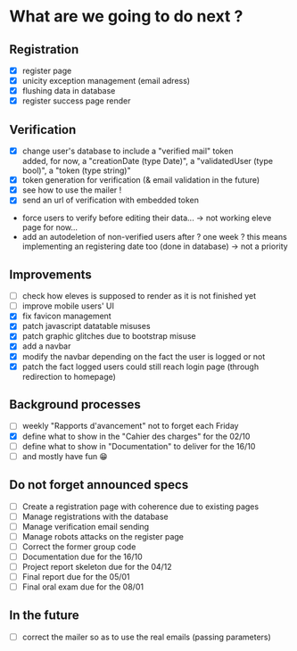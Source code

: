 # What are we going to do next ?

## Registration
- [x] register page
- [x] unicity exception management (email adress)
- [x] flushing data in database 
- [x] register success page render
## Verification
- [x] change user's database to include a "verified mail" token\
added, for now, a "creationDate (type Date)", a "validatedUser (type bool)", a "token (type string)"
- [x] token generation for verification (& email validation in the future)
- [x] see how to use the mailer !
- [x] send an url of verification with embedded token
- force users to verify before editing their data... -> not working eleve page for now...
- add an autodeletion of non-verified users after ? one week ? this means implementing an registering date too (done in database) -> not a priority

## Improvements
- [ ] check how eleves is supposed to render as it is not finished yet
- [ ] improve mobile users' UI
- [x] fix favicon management
- [x] patch javascript datatable misuses
- [x] patch graphic glitches due to bootstrap misuse
- [x] add a navbar
- [x] modify the navbar depending on the fact the user is logged or not
- [x] patch the fact logged users could still reach login page (through redirection to homepage)

## Background processes
- [ ] weekly "Rapports d'avancement" not to forget each Friday
- [x] define what to show in the "Cahier des charges" for the 02/10
- [ ] define what to show in "Documentation" to deliver for the 16/10
- [ ] and mostly have fun 😁

## Do not forget announced specs
- [ ] Create a registration page with coherence due to existing pages
- [ ] Manage registrations with the database
- [ ] Manage verification email sending
- [ ] Manage robots attacks on the register page
- [ ] Correct the former group code
- [ ] Documentation due for the 16/10
- [ ] Project report skeleton due for the 04/12
- [ ] Final report due for the 05/01
- [ ] Final oral exam due for the 08/01

## In the future
- [ ] correct the mailer so as to use the real emails (passing parameters)
